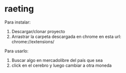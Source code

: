 # raeting

Para instalar:
1. Descargar/clonar proyecto
2. Arrastrar la carpeta descargada en chrome en esta url: chrome://extensions/

Para usarlo:
1. Buscar algo en mercadolibre del país que sea
2. click en el cerebro y luego cambiar a otra moneda

